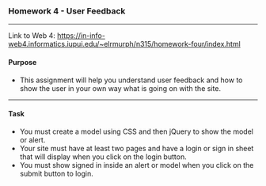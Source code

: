 ### Homework 4 - User Feedback

---

Link to Web 4: https://in-info-web4.informatics.iupui.edu/~elrmurph/n315/homework-four/index.html

#### Purpose

- This assignment will help you understand user feedback and how to show the user in your own way what is going on with the site.

---

#### Task

- You must create a model using CSS and then jQuery to show the model or alert.
- Your site must have at least two pages and have a login or sign in sheet that will display when you click on the login button.
- You must show signed in inside an alert or model when you click on the submit button to login.

